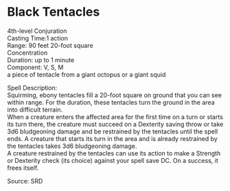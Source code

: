 # Black Tentacles
4th-level Conjuration<br>
Casting Time:1 action<br>
Range: 90 feet
20-foot square<br>
Concentration<br>
Duration: up to 1 minute<br>
Component: V, S, M<br>
a piece of tentacle from a giant octopus or a giant squid

Spell Description:<br>
Squirming, ebony tentacles fill a 20-foot square on ground that you can see within range. For the duration, these tentacles turn the ground in the area into difficult terrain.<br>When a creature enters the affected area for the first time on a turn or starts its turn there, the creature must succeed on a Dexterity saving throw or take 3d6 bludgeoning damage and be restrained by the tentacles until the spell ends. A creature that starts its turn in the area and is already restrained by the tentacles takes 3d6 bludgeoning damage.<br>A creature restrained by the tentacles can use its action to make a Strength or Dexterity check (its choice) against your spell save DC. On a success, it frees itself.

Source: SRD